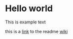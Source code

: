 # Hello world

This is example text

this is a [link](README.md) to the readme
[wiki](wiki/dummy.md)